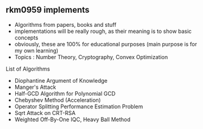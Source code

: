 ## rkm0959 implements

- Algorithms from papers, books and stuff
- implementations will be really rough, as their meaning is to show basic concepts
- obviously, these are 100% for educational purposes (main purpose is for my own learning)
- Topics : Number Theory, Cryptography, Convex Optimization



List of Algorithms

- Diophantine Argument of Knowledge
- Manger's Attack
- Half-GCD Algorithm for Polynomial GCD
- Chebyshev Method (Acceleration)
- Operator Splitting Performance Estimation Problem
- Sqrt Attack on CRT-RSA
- Weighted Off-By-One IQC, Heavy Ball Method
